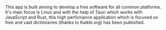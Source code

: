 This app is built aiming to develop a free software for all common platforms. It's main focus is Linux and with the help of Tauri which works with JavaScript and Rust, this high perfomance application which is focused on free and vast dictionaries (thanks to Kaikki.org) has been published.